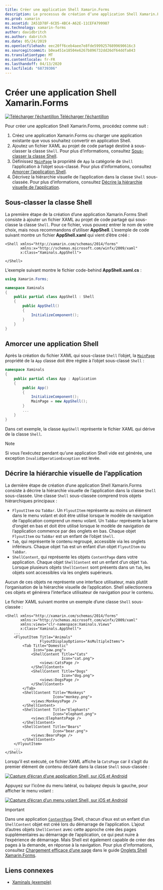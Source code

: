 ```yaml
---
title: Créer une application Shell Xamarin.Forms
description: Le processus de création d’une application Shell Xamarin.Forms consiste à créer un fichier XAML sous-classant la classe Shell, à définir la propriété MainPage de la classe App de l’application sur l’objet Shell sous-classé, puis à décrire la hiérarchie visuelle de l’application dans la classe Shell sous-classée.
ms.prod: xamarin
ms.assetid: 2A51D78F-6CD5-4BC4-A62E-11CEFA799987
ms.technology: xamarin-forms
author: davidbritch
ms.author: dabritch
ms.date: 05/24/2019
ms.openlocfilehash: eec20ff6ceb4aee7e8fde59992576899690616c3
ms.sourcegitcommit: b0ea451e18504e6267b896732dd26df64ddfa843
ms.translationtype: MT
ms.contentlocale: fr-FR
ms.lasthandoff: 04/13/2020
ms.locfileid: "68739306"
---
```

# <a name="create-a-xamarinforms-shell-application"></a>Créer une application Shell Xamarin.Forms

[![Télécharger](~/media/shared/download.png) l’échantillon Télécharger l’échantillon](https://docs.microsoft.com/samples/xamarin/xamarin-forms-samples/userinterface-xaminals/)

Pour créer une application Shell Xamarin.Forms, procédez comme suit :

1. Créez une application Xamarin.Forms ou charger une application existante que vous souhaitez convertir en application Shell.
1. Ajoutez un fichier XAML au projet de code partagé destiné à sous-classer la classe `Shell`. Pour plus d’informations, consultez [Sous-classer la classe Shell](#subclass-the-shell-class).
1. Définissez [`MainPage`](xref:Xamarin.Forms.Application.MainPage) la propriété de `App` la catégorie de `Shell` l’application à l’objet sous-classé. Pour plus d’informations, consultez [Amorcer l’application Shell](#bootstrap-the-shell-application).
1. Décrivez la hiérarchie visuelle de l’application dans la classe `Shell` sous-classée. Pour plus d’informations, consultez [Décrire la hiérarchie visuelle de l’application](#describe-the-visual-hierarchy-of-the-application).

## <a name="subclass-the-shell-class"></a>Sous-classer la classe Shell

La première étape de la création d’une application Xamarin.Forms Shell consiste à ajouter un fichier XAML au projet de code partagé qui sous-classe la classe `Shell`. Pour ce fichier, vous pouvez entrer le nom de votre choix, mais nous recommandons d’utiliser **AppShell**. L’exemple de code suivant montre un fichier **AppShell.xaml** qui vient d’être créé :

```xaml
<Shell xmlns="http://xamarin.com/schemas/2014/forms"
       xmlns:x="http://schemas.microsoft.com/winfx/2009/xaml"
       x:Class="Xaminals.AppShell">

</Shell>
```

L’exemple suivant montre le fichier code-behind **AppShell.xaml.cs** :

```csharp
using Xamarin.Forms;

namespace Xaminals
{
    public partial class AppShell : Shell
    {
        public AppShell()
        {
            InitializeComponent();
        }
    }
}
```

## <a name="bootstrap-the-shell-application"></a>Amorcer une application Shell

Après la création du fichier XAML qui sous-classe `Shell` l’objet, la [`MainPage`](xref:Xamarin.Forms.Application.MainPage) propriété de la `App` classe doit être réglée à l’objet sous-classé `Shell` :

```csharp
namespace Xaminals
{
    public partial class App : Application
    {
        public App()
        {
            InitializeComponent();
            MainPage = new AppShell();
        }
        ...
    }
}
```

Dans cet exemple, la classe `AppShell` représente le fichier XAML qui dérive de la classe `Shell`.

> [!NOTE]
> Si vous l’exécutez pendant qu’une application Shell vide est générée, une exception `InvalidOperationException` est levée.

## <a name="describe-the-visual-hierarchy-of-the-application"></a>Décrire la hiérarchie visuelle de l’application

La dernière étape de création d’une application Shell Xamarin.Forms consiste à décrire la hiérarchie visuelle de l’application dans la classe `Shell` sous-classée. Une classe `Shell` sous-classée comprend trois objets hiérarchiques principaux :

- `FlyoutItem` ou `TabBar`. Un `FlyoutItem` représente au moins un élément dans le menu volant et doit être utilisé lorsque le modèle de navigation de l’application comprend un menu volant. Un `TabBar` représente la barre d’onglet en bas et doit être utilisé lorsque le modèle de navigation de l’application commence par des onglets en bas. Chaque objet `FlyoutItem` ou `TabBar` est un enfant de l’objet `Shell`.
- `Tab`, qui représente le contenu regroupé, accessible via les onglets inférieurs. Chaque objet `Tab` est un enfant d’un objet `FlyoutItem` ou `TabBar`.
- `ShellContent`, qui représente les objets `ContentPage` dans votre application. Chaque objet `ShellContent` est un enfant d’un objet `Tab`. Lorsque plusieurs objets `ShellContent` sont présents dans un `Tab`, les objets sont accessibles via les onglets supérieurs.

Aucun de ces objets ne représente une interface utilisateur, mais plutôt l’organisation de la hiérarchie visuelle de l’application. Shell sélectionnera ces objets et générera l’interface utilisateur de navigation pour le contenu.

Le fichier XAML suivant montre un exemple d’une classe `Shell` sous-classée :

```xaml
<Shell xmlns="http://xamarin.com/schemas/2014/forms"
       xmlns:x="http://schemas.microsoft.com/winfx/2009/xaml"
       xmlns:views="clr-namespace:Xaminals.Views"
       x:Class="Xaminals.AppShell">
    ...
    <FlyoutItem Title="Animals"
                FlyoutDisplayOptions="AsMultipleItems">
        <Tab Title="Domestic"
             Icon="paw.png">
            <ShellContent Title="Cats"
                          Icon="cat.png">
                <views:CatsPage />
            </ShellContent>
            <ShellContent Title="Dogs"
                          Icon="dog.png">
                <views:DogsPage />
            </ShellContent>
        </Tab>
        <ShellContent Title="Monkeys"
                      Icon="monkey.png">
            <views:MonkeysPage />
        </ShellContent>
        <ShellContent Title="Elephants"
                      Icon="elephant.png">  
            <views:ElephantsPage />
        </ShellContent>
        <ShellContent Title="Bears"
                      Icon="bear.png">
            <views:BearsPage />
        </ShellContent>
    </FlyoutItem>
    ...
</Shell>
```

Lorsqu’il est exécuté, ce fichier XAML affiche la `CatsPage` car il s’agit du premier élément de contenu déclaré dans la classe `Shell` sous-classée :

[![Capture d’écran d’une application Shell, sur iOS et Android](create-images/cats.png "Application Shell")](create-images/cats-large.png#lightbox "Application Shell")

Appuyez sur l’icône du menu latéral, ou balayez depuis la gauche, pour afficher le menu volant :

[![Capture d’écran d’un menu volant Shell, sur iOS et Android](create-images/flyout-reduced.png "Menu volant Shell")](create-images/flyout-reduced-large.png#lightbox "Menu volant Shell")

> [!IMPORTANT]
> Dans une application [`ContentPage`](xref:Xamarin.Forms.ContentPage) Shell, chacun d’eux est un enfant d’un `ShellContent` objet est créé lors du démarrage de l’application. L’ajout d’autres objets `ShellContent` avec cette approche crée des pages supplémentaires au démarrage de l’application, ce qui peut nuire à l’expérience de démarrage. Mais Shell est également capable de créer des pages à la demande, en réponse à la navigation. Pour plus d’informations, consultez [Chargement efficace d’une page](tabs.md#efficient-page-loading) dans le guide [Onglets Shell Xamarin.Forms](tabs.md).

## <a name="related-links"></a>Liens connexes

- [Xaminals (exemple)](https://docs.microsoft.com/samples/xamarin/xamarin-forms-samples/userinterface-xaminals/)
